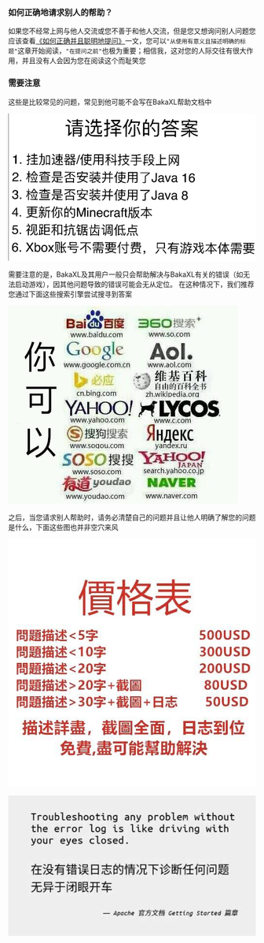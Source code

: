 ### 如何正确地请求别人的帮助？

如果您不经常上网与他人交流或您不善于和他人交流，但是您又想询问别人问题您应该查看[《如何正确并且聪明地提问》](https://github.com/ryanhanwu/How-To-Ask-Questions-The-Smart-Way/blob/main/README-zh_CN.md)一文，您可以`"从使用有意义且描述明确的标题"`这章开始阅读，`"在提问之前"`也极为重要；相信我，这对您的人际交往有很大作用，并且没有人会因为您在阅读这个而耻笑您

### 需要注意

这些是比较常见的问题，常见到他可能不会写在BakaXL帮助文档中

![](assets\How_To_Ask_Question\attention-1.jpg)

需要注意的是，BakaXL及其用户一般只会帮助解决与BakaXL有关的错误（如无法启动游戏），因其他问题导致的错误可能会无从定位。 在这种情况下，我们推荐您通过下面这些搜索引擎尝试搜寻到答案

![](assets\How_To_Ask_Question\attention-2.jpg)

之后，当您请求别人帮助时，请务必清楚自己的问题并且让他人明确了解您的问题是什么，下面这些图也并非空穴来风

![](assets\How_To_Ask_Question\attention-3.jpg)

![](assets\How_To_Ask_Question\attention-4.jpg)